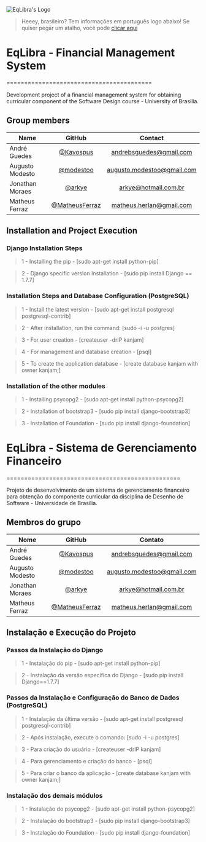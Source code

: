![EqLibra's Logo](http://i.imgur.com/Trtp7on.png)

> Heeey, brasileiro? Tem informações em português logo abaixo! Se quiser pegar um atalho, você pode [clicar aqui](http://github.com/KanJam/Finpy#eqlibra---sistema-de-gerenciamento-financeiro)

# EqLibra - Financial Management System
=========================================

Development project of a financial management system for obtaining curricular component of the Software Design course - University of Brasilia.

## Group members

|     **Name**     |   **GitHub**                                       |       **Contact**          |
|------------------|:--------------------------------------------------:|:--------------------------:|
|   André Guedes   | [@Kavospus](https://github.com/Kavospus)           | andrebsguedes@gmail.com    |
| Augusto Modesto  | [@modestoo](https://github.com/modestoo)           | augusto.modestoo@gmail.com |
| Jonathan Moraes  | [@arkye](https://github.com/arkye)                 | arkye@hotmail.com.br       |
| Matheus Ferraz   | [@MatheusFerraz](https://github.com/MatheusFerraz) | matheus.herlan@gmail.com   |

## Installation and Project Execution

### Django Installation Steps

> 1 - Installing the pip - [sudo apt-get install python-pip]

> 2 - Django specific version Installation - [sudo pip install Django == 1.7.7]

### Installation Steps and Database Configuration (PostgreSQL)

> 1 - Install the latest version - [sudo apt-get install postgresql postgresql-contrib]

> 2 - After installation, run the command: [sudo -i -u postgres]

> 3 - For user creation - [createuser -drlP kanjam]

> 4 - For management and database creation - [psql]

> 5 - To create the application database - [create database kanjam with owner kanjam;]

### Installation of the other modules

> 1 - Installing psycopg2 - [sudo apt-get install python-psycopg2]

> 2 - Installation of bootstrap3 - [sudo pip install django-bootstrap3]

> 3 - Installation of Foundation - [sudo pip install django-foundation]


# EqLibra - Sistema de Gerenciamento Financeiro
=================================================

Projeto de desenvolvimento de um sistema de gerenciamento financeiro para obtenção do componente curricular da disciplina de Desenho de Software - Universidade de Brasília.

## Membros do grupo

|     **Nome**     |   **GitHub**                                       |       **Contato**          |
|------------------|:--------------------------------------------------:|:--------------------------:|
|   André Guedes   | [@Kavospus](https://github.com/Kavospus)           | andrebsguedes@gmail.com    |
| Augusto Modesto  | [@modestoo](https://github.com/modestoo)           | augusto.modestoo@gmail.com |
| Jonathan Moraes  | [@arkye](https://github.com/arkye)                 | arkye@hotmail.com.br       |
| Matheus Ferraz   | [@MatheusFerraz](https://github.com/MatheusFerraz) | matheus.herlan@gmail.com   |

## Instalação e Execução do Projeto

### Passos da Instalação do Django

> 1 - Instalação do pip -  [sudo apt-get install python-pip]

> 2 - Instalação da versão específica do Django - [sudo pip install Django==1.7.7]

### Passos da Instalação e Configuração do Banco de Dados (PostgreSQL)

> 1 - Instalação da última versão - [sudo apt-get install postgresql postgresql-contrib]

> 2 - Após instalação, execute o comando: [sudo -i -u postgres]

> 3 - Para criação do usuário - [createuser -drlP kanjam]

> 4 - Para gerenciamento e criação do banco - [psql]

> 5 - Para criar o banco da aplicação - [create database kanjam with owner kanjam;]

### Instalação dos demais módulos

> 1 - Instalação do psycopg2 - [sudo apt-get install python-psycopg2]

> 2 - Instalação do bootstrap3 - [sudo pip install django-bootstrap3]

> 3 - Instalação do Foundation - [sudo pip install django-foundation]

